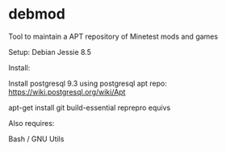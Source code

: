 # debmod
Tool to maintain a APT repository of Minetest mods and games

Setup: Debian Jessie 8.5

Install:

Install postgresql 9.3 using postgresql apt repo: https://wiki.postgresql.org/wiki/Apt

apt-get install git build-essential reprepro equivs

Also requires:

Bash / GNU Utils
